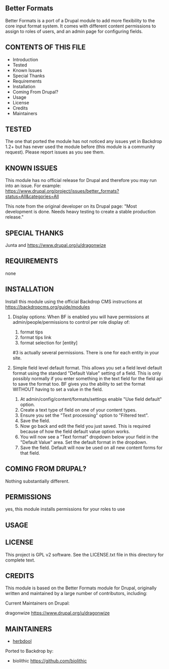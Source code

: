 Better Formats
---------------------

Better Formats is a port of a Drupal module to add more flexibility to the core input format system.  It comes with different content permissions to assign to roles of users, and an admin page for configuring fields.

CONTENTS OF THIS FILE
---------------------

 - Introduction
 - Tested
 - Known Issues
 - Special Thanks
 - Requirements
 - Installation
 - Coming From Drupal?
 - Usage
 - License
 - Credits
 - Maintainers

TESTED
-----

The one that ported the module has not noticed any issues yet in Backdrop 1.2+ but has never used the module before (this module is a community request).  Please report issues as you see them.

KNOWN ISSUES
---------------------

This module has no official release for Drupal and therefore you may run into an issue.
For example:
https://www.drupal.org/project/issues/better_formats?status=All&categories=All

This note from the original developer on its Drupal page:
"Most development is done. Needs heavy testing to create a stable production release."

SPECIAL THANKS
--------------

Junta and https://www.drupal.org/u/dragonwize


REQUIREMENTS
------------

none


INSTALLATION
------------

Install this module using the official Backdrop CMS instructions at https://backdropcms.org/guide/modules

1. Display options: When BF is enabled you will have permissions at
   admin/people/permissions to control per role display of:
   1. format tips
   2. format tips link
   3. format selection for [entity]

   #3 is actually several permissions. There is one for each entity in your site.

2. Simple field level default format.
   This allows you set a field level default format using the standard "Default Value"
   setting of a field. This is only possibly normally if you enter something in the
   text field for the field api to save the format too. BF gives you the ability
   to set the format WITHOUT having to set a value in the field.

   1. At admin/config/content/formats/settings enable "Use field default" option.
   2. Create a text type of field on one of your content types.
   3. Ensure you set the "Text processing" option to "Filtered text".
   4. Save the field.
   5. Now go back and edit the field you just saved. This is required because of
      how the field default value option works.
   6. You will now see a "Text format" dropdown below your field in the
      "Default Value" area. Set the default format in the dropdown.
   7. Save the field. Default will now be used on all new content forms for that field.


COMING FROM DRUPAL?
-------------------

Nothing substantially different.

PERMISSIONS
------------

yes, this module installs permissions for your roles to use

USAGE
-----

LICENSE
-------

This project is GPL v2 software. See the LICENSE.txt file in this directory for complete text.

CREDITS
-----------

This module is based on the Better Formats module for Drupal, originally written and maintained by a large number of contributors, including:

Current Maintainers on Drupal:

dragonwize https://www.drupal.org/u/dragonwize

MAINTAINERS
-----------

- [herbdool](https://github.com/herbdool)

Ported to Backdrop by:

 - biolithic <https://github.com/biolithic>
